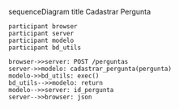 sequenceDiagram
    title Cadastrar Pergunta

    participant browser
    participant server
    participant modelo
    participant bd_utils

    browser->>server: POST /perguntas
    server->>modelo: cadastrar_pergunta(pergunta)
    modelo->>bd_utils: exec()
    bd_utils-->>modelo: return
    modelo-->>server: id_pergunta
    server-->>browser: json
